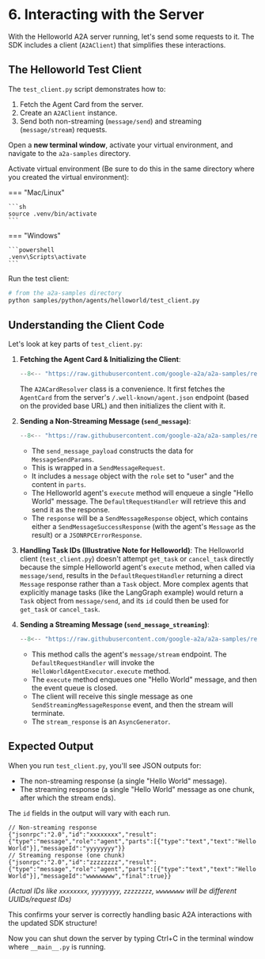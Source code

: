 # 6. Interacting with the Server

With the Helloworld A2A server running, let's send some requests to it. The SDK includes a client (`A2AClient`) that simplifies these interactions.

## The Helloworld Test Client

The `test_client.py` script demonstrates how to:

1. Fetch the Agent Card from the server.
2. Create an `A2AClient` instance.
3. Send both non-streaming (`message/send`) and streaming (`message/stream`) requests.

Open a **new terminal window**, activate your virtual environment, and navigate to the `a2a-samples` directory.

Activate virtual environment (Be sure to do this in the same directory where you created the virtual environment):

=== "Mac/Linux"

    ```sh
    source .venv/bin/activate
    ```

=== "Windows"

    ```powershell
    .venv\Scripts\activate
    ```

Run the test client:

```bash
# from the a2a-samples directory
python samples/python/agents/helloworld/test_client.py
```

## Understanding the Client Code

Let's look at key parts of `test_client.py`:

1. **Fetching the Agent Card & Initializing the Client**:

    ```python { .no-copy }
    --8<-- "https://raw.githubusercontent.com/google-a2a/a2a-samples/refs/heads/main/samples/python/agents/helloworld/test_client.py:A2ACardResolver"
    ```

    The `A2ACardResolver` class is a convenience. It first fetches the `AgentCard` from the server's `/.well-known/agent.json` endpoint (based on the provided base URL) and then initializes the client with it.

2. **Sending a Non-Streaming Message (`send_message`)**:

    ```python { .no-copy }
    --8<-- "https://raw.githubusercontent.com/google-a2a/a2a-samples/refs/heads/main/samples/python/agents/helloworld/test_client.py:send_message"
    ```

    - The `send_message_payload` constructs the data for `MessageSendParams`.
    - This is wrapped in a `SendMessageRequest`.
    - It includes a `message` object with the `role` set to "user" and the content in `parts`.
    - The Helloworld agent's `execute` method will enqueue a single "Hello World" message. The `DefaultRequestHandler` will retrieve this and send it as the response.
    - The `response` will be a `SendMessageResponse` object, which contains either a `SendMessageSuccessResponse` (with the agent's `Message` as the result) or a `JSONRPCErrorResponse`.

3. **Handling Task IDs (Illustrative Note for Helloworld)**:
    The Helloworld client (`test_client.py`) doesn't attempt `get_task` or `cancel_task` directly because the simple Helloworld agent's `execute` method, when called via `message/send`, results in the `DefaultRequestHandler` returning a direct `Message` response rather than a `Task` object. More complex agents that explicitly manage tasks (like the LangGraph example) would return a `Task` object from `message/send`, and its `id` could then be used for `get_task` or `cancel_task`.

4. **Sending a Streaming Message (`send_message_streaming`)**:

    ```python { .no-copy }
    --8<-- "https://raw.githubusercontent.com/google-a2a/a2a-samples/refs/heads/main/samples/python/agents/helloworld/test_client.py:send_message_streaming"
    ```

    - This method calls the agent's `message/stream` endpoint. The `DefaultRequestHandler` will invoke the `HelloWorldAgentExecutor.execute` method.
    - The `execute` method enqueues one "Hello World" message, and then the event queue is closed.
    - The client will receive this single message as one `SendStreamingMessageResponse` event, and then the stream will terminate.
    - The `stream_response` is an `AsyncGenerator`.

## Expected Output

When you run `test_client.py`, you'll see JSON outputs for:

- The non-streaming response (a single "Hello World" message).
- The streaming response (a single "Hello World" message as one chunk, after which the stream ends).

The `id` fields in the output will vary with each run.

```console { .no-copy }
// Non-streaming response
{"jsonrpc":"2.0","id":"xxxxxxxx","result":{"type":"message","role":"agent","parts":[{"type":"text","text":"Hello World"}],"messageId":"yyyyyyyy"}}
// Streaming response (one chunk)
{"jsonrpc":"2.0","id":"zzzzzzzz","result":{"type":"message","role":"agent","parts":[{"type":"text","text":"Hello World"}],"messageId":"wwwwwwww","final":true}}
```

*(Actual IDs like `xxxxxxxx`, `yyyyyyyy`, `zzzzzzzz`, `wwwwwwww` will be different UUIDs/request IDs)*

This confirms your server is correctly handling basic A2A interactions with the updated SDK structure!

Now you can shut down the server by typing Ctrl+C in the terminal window where `__main__.py` is running.
